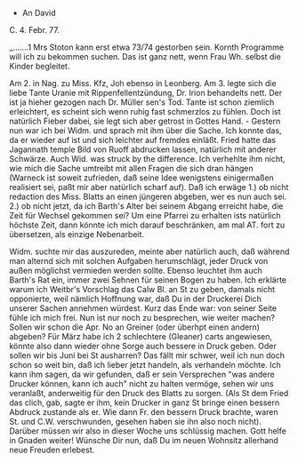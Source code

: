 + An David

 C. 4. Febr. 77.

_.......1 Mrs Stoton kann erst etwa 73/74 gestorben sein. Kornth Programme will ich zu bekommen suchen. Das ist ganz nett, wenn Frau Wh. selbst die Kinder begleitet.

Am 2. in Nag. zu Miss. Kfz, Joh ebenso in Leonberg. Am 3. legte sich die liebe Tante Uranie mit Rippenfellentzündung, Dr. Irion behandelts nett. Der ist ja hieher gezogen nach Dr. Müller sen's Tod. Tante ist schon ziemlich erleichtert, es scheint sich wenn ruhig fast schmerzlos zu fühlen. Doch ist natürlich Fieber dabei, sie legt sich aber getrost in Gottes Hand. - 
Gestern nun war ich bei Widm. und sprach mit ihm über die Sache. Ich konnte das, da er wieder auf ist und sich leichter auf fremdes einläßt. Fried hatte das Jagannath temple Bild von Ruoff abdrucken lassen, natürlich mit anderer Schwärze. Auch Wid. was struck by the difference. Ich verhehlte ihm nicht, wie mich die Sache umtreibt mit allen Fragen die sich dran hängen (Warneck ist soweit zufrieden, daß seine Idee wenigstens einigermaßen realisiert sei, paßt mir aber natürlich scharf auf). Daß ich erwäge 1.) ob nicht redaction des Miss. Blatts an einen jüngeren abgeben, wer es nun auch sei. 2.) ob nicht jetzt, da ich Barth's Alter bei seinem Abgang erreicht habe, die Zeit für Wechsel gekommen sei? Um eine Pfarrei zu erhalten ists natürlich höchste Zeit, dann könnte ich mich darauf beschränken, am mal AT. fort zu übersetzen, als einzige Nebenarbeit.

Widm. suchte mir das auszureden, meinte aber natürlich auch, daß während man alternd sich mit solchen Aufgaben herumschlägt, jeder Druck von außen möglichst vermieden werden sollte. Ebenso leuchtet ihm auch Barth's Rat ein, immer zwei Sehnen für seinen Bogen zu haben. Ich erklärte warum ich Weitbr's Vorschlag das Calw Bl. an St<einkopf> zu geben, damals nicht opponierte, weil nämlich Hoffnung war, daß Du in der Druckerei Dich unserer Sachen annehmen würdest. Kurz das Ende war: von seiner Seite fühle ich mich frei. Nun ist nur noch zu besprechen, wie weiter machen? Sollen wir schon die Apr. No an Greiner (oder überhpt einen andern) abgeben? Für März habe ich 2 schlechtere (Gleaner) carts angewiesen, könnte also dann wieder ohne Sorge auch bessere in Druck geben. Oder sollen wir bis Juni bei St<einkopf> ausharren? Das fällt mir schwer, weil ich nun doch schon so weit bin, daß ich lieber jetzt handeln, als verhandeln möchte. Ich kann ihm sagen, da wir gefunden, daß er sein Versprechen "was andere Drucker können, kann ich auch" nicht zu halten vermöge, sehen wir uns veranlaßt, anderweitig für den Druck des Blatts zu sorgen. (Als St dem Fried das clich‚ gab, sagte er ihm, kein Drucker in ganz St bringe einen bessern Abdruck zustande als er. Wie dann Fr. den bessern Druck brachte, waren St. und C.W. verschwunden, gesehen haben sie ihn also noch nicht). Darüber müssen wir also in dieser Woche uns schlüssig machen. Gott helfe in Gnaden weiter! Wünsche Dir nun, daß Du im neuen Wohnsitz allerhand neue Freuden erlebest.
